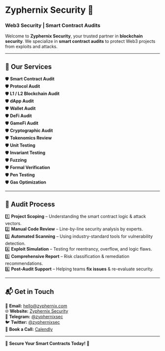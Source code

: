 # **Zyphernix Security** 🔐

### **Web3 Security | Smart Contract Audits**

Welcome to **Zyphernix Security**, your trusted partner in **blockchain security**. We specialize in **smart contract audits** to protect Web3 projects from exploits and attacks.

---

## 🚀 **Our Services**

🛡 **Smart Contract Audit** <br>
🛡 **Protocol Audit** <br>
🛡 **L1 / L2 Blockchain Audit** <br>
🛡 **dApp Audit** <br>
🛡 **Wallet Audit** <br>
🛡 **DeFi Audit** <br>
🛡 **GameFi Audit** <br>
🛡 **Cryptographic Audit** <br>
🛡 **Tokenomics Review** <br>
🛡 **Unit Testing** <br>
🛡 **Invariant Testing** <br>
🛡 **Fuzzing** <br>
🛡 **Formal Verification** <br>
🛡 **Pen Testing** <br>
🛡 **Gas Optimization** <br>

---

## 📂 **Audit Process**
1️⃣ **Project Scoping** – Understanding the smart contract logic & attack vectors.  
2️⃣ **Manual Code Review** – Line-by-line security analysis by experts.  
3️⃣ **Automated Scanning** – Using industry-standard tools for vulnerability detection.  
4️⃣ **Exploit Simulation** – Testing for reentrancy, overflow, and logic flaws.  
5️⃣ **Comprehensive Report** – Risk classification & remediation recommendations.  
6️⃣ **Post-Audit Support** – Helping teams **fix issues** & re-evaluate security.  

---

## 📬 **Get in Touch**
📧 **Email:** [hello@zyphernix.com](mailto:hello@zyphernix.com)  
🌐 **Website:** [Zyphernix Security](https://zyphernix.com)  
💬 **Telegram:** [@zyphernixsec](https://t.me/zyphernixsec)  
🐦 **Twitter:** [@zyphernixsec](https://twitter.com/zyphernixsec)  
📅 **Book a Call:** [Calendly](https://calendly.com/kavita-bhatia-zyphernix/30min)  

---

🚀 **Secure Your Smart Contracts Today!** 🚀
